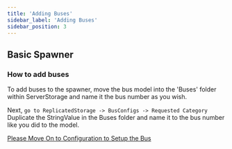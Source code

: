 ```yaml
---
title: 'Adding Buses'
sidebar_label: 'Adding Buses'
sidebar_position: 3
---
```


## Basic Spawner
### How to add buses

To add buses to the spawner, move the bus model into the 'Buses' folder within ServerStorage and name it the bus number as you wish.

Next, ```go to ReplicatedStorage -> BusConfigs -> Requested Category``` Duplicate the StringValue in the Buses folder and name it to the bus number like you did to the model.

[Please Move On to Configuration to Setup the Bus](configuration)